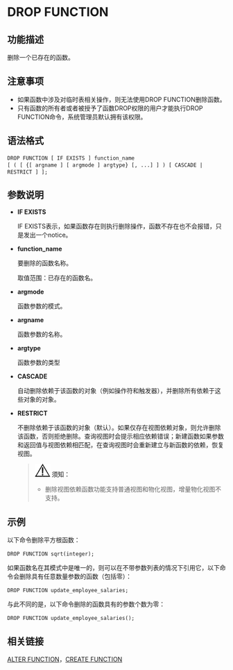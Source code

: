 # DROP FUNCTION<a name="ZH-CN_TOPIC_0289900712"></a>

## 功能描述<a name="zh-cn_topic_0283137306_zh-cn_topic_0237122138_zh-cn_topic_0059778261_se0a88dccf4a449189e3598bd873250fe"></a>

删除一个已存在的函数。

## 注意事项<a name="zh-cn_topic_0283137306_zh-cn_topic_0237122138_zh-cn_topic_0059778261_s8faef0d4b5934393b67d84ec2e34b07d"></a>

-   如果函数中涉及对临时表相关操作，则无法使用DROP FUNCTION删除函数。
-   只有函数的所有者或者被授予了函数DROP权限的用户才能执行DROP FUNCTION命令，系统管理员默认拥有该权限。

## 语法格式<a name="zh-cn_topic_0283137306_zh-cn_topic_0237122138_zh-cn_topic_0059778261_s1aad0e4026434244b8879b36ec9adaff"></a>

```
DROP FUNCTION [ IF EXISTS ] function_name 
[ ( [ {[ argname ] [ argmode ] argtype} [, ...] ] ) [ CASCADE | RESTRICT ] ];
```

## 参数说明<a name="zh-cn_topic_0283137306_zh-cn_topic_0237122138_zh-cn_topic_0059778261_sf080415ead494e02bd48dbc9ec81a573"></a>

-   **IF EXISTS**

    IF EXISTS表示，如果函数存在则执行删除操作，函数不存在也不会报错，只是发出一个notice。

-   **function\_name**

    要删除的函数名称。

    取值范围：已存在的函数名。

-   **argmode**

    函数参数的模式。

-   **argname**

    函数参数的名称。

-   **argtype**

    函数参数的类型

-   **CASCADE**

    自动删除依赖于该函数的对象（例如操作符和触发器），并删除所有依赖于这些对象的对象。

-   **RESTRICT**

    不删除依赖于该函数的对象（默认）。如果仅存在视图依赖对象，则允许删除该函数，否则拒绝删除。查询视图时会提示相应依赖错误；新建函数如果参数和返回值与视图依赖相匹配，在查询视图时会重新建立与新函数的依赖，恢复视图。

    >![](public_sys-resources/icon-notice.png) **须知：** 
    >
    >-   删除视图依赖函数功能支持普通视图和物化视图，增量物化视图不支持。

## 示例<a name="zh-cn_topic_0283137306_zh-cn_topic_0237122138_zh-cn_topic_0059778261_s4c0a49238b6c41bdbf9c9cbd3aabcf08"></a>

以下命令删除平方根函数：

```
DROP FUNCTION sqrt(integer);
```

如果函数名在其模式中是唯一的，则可以在不带参数列表的情况下引用它，以下命令会删除具有任意数量参数的函数（包括零）：

```
DROP FUNCTION update_employee_salaries;
```

与此不同的是，以下命令删除的函数具有的参数个数为零：

```
DROP FUNCTION update_employee_salaries();
```

## 相关链接<a name="zh-cn_topic_0283137306_zh-cn_topic_0237122138_zh-cn_topic_0059778261_sf722b7d9e13547449d559364553b790a"></a>

[ALTER FUNCTION](ALTER-FUNCTION.md)，[CREATE FUNCTION](CREATE-FUNCTION.md)

